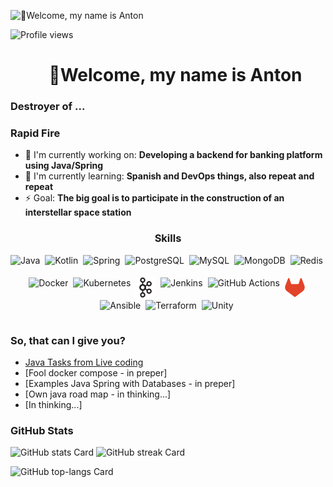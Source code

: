 ![👋Welcome, my name is Anton](https://ibb.org.ru/images/2025/02/01/sd3-turbo_679d77b9ee8a6d0f98795d10.png)

![Profile views](https://komarev.com/ghpvc/?username=GitLobanov&label=Profile%20views&color=0e75b6&style=flat)

<div id="toc">
  <ul align="center" style="list-style: none">
    <summary>
      <h1>
        👋Welcome, my name is Anton
      </h1>
    </summary>
  </ul>
</div>

 **<h3 align="left">Destroyer of ...</h3>**

**<h3 align="left">Rapid Fire</h3>**

- 💼 I'm currently working on: **Developing a backend for banking platform using Java/Spring**
- 🌱 I'm currently learning: **Spanish and DevOps things, also repeat and repeat**
- ⚡ Goal: **The big goal is to participate in the construction of an interstellar space station**

 **<h3 align="center">Skills</h3>**

<div style="display: flex; flex-wrap: wrap; gap: 4px; justify-content: center;">
  <img src="https://img.shields.io/badge/Java-007396?logo=java&logoColor=white" height="32" alt="Java" style="margin-right: 4px"> 
  <img src="https://img.shields.io/badge/Kotlin-7F52FF?logo=kotlin&logoColor=white" height="32" alt="Kotlin" style="margin-right: 4px"> 
  <img src="https://img.shields.io/badge/Spring-6DB33F?logo=spring&logoColor=white" height="32" alt="Spring" style="margin-right: 4px">
  <img src="https://img.shields.io/badge/PostgreSQL-316192?logo=postgresql&logoColor=white" height="32" alt="PostgreSQL" style="margin-right: 4px"> 
  <img src="https://img.shields.io/badge/MySQL-4479A1?logo=mysql&logoColor=white" height="32" alt="MySQL" style="margin-right: 4px"> 
  <img src="https://img.shields.io/badge/MongoDB-4EA94B?logo=mongodb&logoColor=white" height="32" alt="MongoDB" style="margin-right: 4px"> 
  <img src="https://img.shields.io/badge/Redis-DC382D?logo=redis&logoColor=white" height="32" alt="Redis" style="margin-right: 4px"> 
  <img src="https://img.shields.io/badge/Docker-2496ED?logo=docker&logoColor=white" height="32" alt="Docker" style="margin-right: 4px"> 
  <img src="https://img.shields.io/badge/Kubernetes-326CE5?logo=kubernetes&logoColor=white" height="32" alt="Kubernetes" style="margin-right: 4px"> 
  <img src="https://github.com/devicons/devicon/blob/master/icons/apachekafka/apachekafka-original.svg" height="32" alt="Kafka" style="margin-right: 4px"> 
  <img src="https://img.shields.io/badge/Jenkins-D24939?logo=jenkins&logoColor=white" height="32" alt="Jenkins" style="margin-right: 4px"> 
  <img src="https://img.shields.io/badge/GitHub_Actions-2088FF?logo=github-actions&logoColor=white" height="32" alt="GitHub Actions" style="margin-right: 4px"> 
  <img src="https://github.com/devicons/devicon/blob/master/icons/gitlab/gitlab-plain.svg" height="32" alt="GitLab CI" style="margin-right: 4px"> 
  <img src="https://img.shields.io/badge/Ansible-EE0000?logo=ansible&logoColor=white" height="32" alt="Ansible" style="margin-right: 4px"> 
  <img src="https://img.shields.io/badge/Terraform-623CE4?logo=terraform&logoColor=white" height="32" alt="Terraform" style="margin-right: 4px"> 
  <img src="https://img.shields.io/badge/Unity-000000?logo=unity&logoColor=white" height="32" alt="Unity" style="margin-right: 4px">
</div>

**<h3 align="left">So, that can I give you?</h3>**

- [Java Tasks from Live coding](https://github.com/GitLobanov/java-live-coding-one)
- [Fool docker compose - in preper]
- [Examples Java Spring with Databases - in preper]
- [Own java road map - in thinking...]
- [In thinking...]

 **<h3 align="left">GitHub Stats</h3>**

<p align="left">
  <img width="48%" src="https://github-readme-stats.vercel.app/api?username=GitLobanov&theme=react&hide_title=false&hide_rank=false&show_icons=false&include_all_commits=false&count_private=true&line_height=23" alt="GitHub stats Card" />
  <img width="48%" src="https://streak-stats.demolab.com/?user=GitLobanov&theme=react&hide_border=false&date_format=M+j%5B%2C+Y%5D&mode=daily&hide_total_contributions=false&hide_current_streak=false&hide_longest_streak=false&card_height=200" alt="GitHub streak Card" />
</p>

<p align="left">
  <img width="48%" src="https://github-readme-stats.vercel.app/api/top-langs?username=GitLobanov&theme=react&hide_title=false&layout=compact&langs_count=6&hide_progress=false&card_width=400" alt="GitHub top-langs Card" />
</p>
